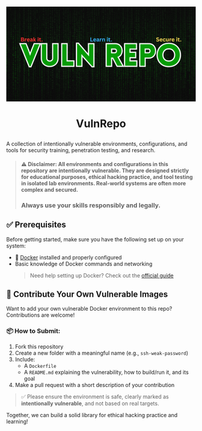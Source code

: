  <p align="center"><img width="600px" src="./banner.png"></p>

# <p align="center">VulnRepo</p>

A collection of intentionally vulnerable environments, configurations, and tools for security training, penetration testing, and research.

> #### ⚠️ **Disclaimer:** All environments and configurations in this repository are **intentionally vulnerable**. They are designed **strictly for educational purposes**, ethical hacking practice, and tool testing in **isolated lab environments**. Real-world systems are often more complex and secured.
>
> ### Always use your skills responsibly and legally.

## ✅ Prerequisites

Before getting started, make sure you have the following set up on your system:

- 🐳 [Docker](https://www.docker.com/get-started) installed and properly configured
- Basic knowledge of Docker commands and networking
  > Need help setting up Docker? Check out the [official guide](https://docs.docker.com/get-docker/)

## 🧩 Contribute Your Own Vulnerable Images

Want to add your own vulnerable Docker environment to this repo? Contributions are welcome!

### 📦 How to Submit:

1. Fork this repository
2. Create a new folder with a meaningful name (e.g., `ssh-weak-password`)
3. Include:
   - A `Dockerfile`
   - A `README.md` explaining the vulnerability, how to build/run it, and its goal
4. Make a pull request with a short description of your contribution

> ✅ Please ensure the environment is safe, clearly marked as **intentionally vulnerable**, and not based on real targets.

Together, we can build a solid library for ethical hacking practice and learning!
